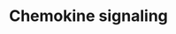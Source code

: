 ---
annotations:
- id: PW:0000829
  parent: signaling pathway
  type: Pathway Ontology
  value: chemokine mediated signaling pathway
- id: PW:0000829
  parent: signaling pathway
  type: Pathway Ontology
  value: chemokine mediated signaling pathway
authors:
- Khanspers
- Finterly
- Eweitz
citedin:
- link: PMC8751594
  title: DNA methylation of ARHGAP30 is negatively associated with ARHGAP30 expression
    in lung adenocarcinoma, which reduces tumor immunity and is detrimental to patient
    survival (2021)
- link: PMC8200404
  title: Assessing the Contribution of Relative Macrophage Frequencies to Subcutaneous
    Adipose Tissue (2021)
- link: PMC7249325
  title: Adverse outcome pathways as a tool for the design of testing strategies to
    support the safety assessment of emerging advanced materials at the nanoscale
    (2020)
- link: PMC9646470
  title: Clinical improvement of DM1 patients reflected by reversal of disease-induced
    gene expression in blood (2022)
- link: 10.1093/toxsci/kfx252
  title: A Data Fusion Pipeline for Generating and Enriching Adverse Outcome Pathway
    Descriptions
- link: 10.1016/j.compbiomed.2021.104243
  title: Construction and analysis of protein-protein interaction network of non-alcoholic
    fatty liver disease
communities:
- CPTAC
- ONTOX
- PancCanNet
description: Chemokines are small  cytokines, or signaling proteins, secreted by cells.
  A major rol of chemokines is to act as chemoattractants in guiding migration of
  cells. Chemokine signals are transduced by G-protein coupled receptors, which dissociate
  to activate diverse downstream pathways resulting in cellular polarization and actin
  reorganization.  This pathway was adapted from [KEGG](http://www.genome.jp/dbget-bin/www_bget?pathway:map04062).  Proteins
  on this pathway have targeted assays available via the [CPTAC Assay Portal](https://assays.cancer.gov/available_assays?wp_id=WP3929).
last-edited: 2025-03-03
ndex: 71711ca8-8b68-11eb-9e72-0ac135e8bacf
organisms:
- Homo sapiens
redirect_from:
- /index.php/Pathway:WP3929
- /instance/WP3929
- /instance/WP3929_r137110
revision: r137110
schema-jsonld:
- '@context': https://schema.org/
  '@id': https://wikipathways.github.io/pathways/WP3929.html
  '@type': Dataset
  creator:
    '@type': Organization
    name: WikiPathways
  description: Chemokines are small  cytokines, or signaling proteins, secreted by
    cells. A major rol of chemokines is to act as chemoattractants in guiding migration
    of cells. Chemokine signals are transduced by G-protein coupled receptors, which
    dissociate to activate diverse downstream pathways resulting in cellular polarization
    and actin reorganization.  This pathway was adapted from [KEGG](http://www.genome.jp/dbget-bin/www_bget?pathway:map04062).  Proteins
    on this pathway have targeted assays available via the [CPTAC Assay Portal](https://assays.cancer.gov/available_assays?wp_id=WP3929).
  keywords:
  - 3',5'-Cyclic AMP
  - AC006486.9
  - ADCY1
  - ADCY2
  - ADCY3
  - ADCY4
  - ADCY5
  - ADCY6
  - ADCY7
  - ADCY8
  - ADCY9
  - AKT1
  - AKT2
  - AKT3
  - ARRB1
  - ARRB2
  - BCAR1
  - BRAF
  - CCL1
  - CCL11
  - CCL15
  - CCL17
  - CCL19
  - CCL20
  - CCL21
  - CCL22
  - CCL24
  - CCL25
  - CCL26
  - CCL27
  - CCL28
  - CCL3
  - CCL4
  - CCL5
  - CCL7
  - CCR1
  - CCR10
  - CCR2
  - CCR3
  - CCR4
  - CCR6
  - CCR7
  - CCR8
  - CCR9
  - CDC42
  - CHUK
  - CRK
  - CRKL
  - CSK
  - CX3CL1
  - CX3CR1
  - CXCL10
  - CXCL11
  - CXCL12
  - CXCL13
  - CXCL14
  - CXCL16
  - CXCL3
  - CXCL5
  - CXCL9
  - CXCR2
  - CXCR3
  - CXCR4
  - CXCR5
  - CXCR6
  - Calcium
  - D-myo-Inositol 1,4,5-trisphosphate
  - DOCK2
  - Diacylglycerol
  - ELMO1
  - FGR
  - FOXO3
  - GNAI1
  - GNAI2
  - GNAI3
  - GNB1
  - GNB2
  - GNB3
  - GNB4
  - GNB5
  - GNG10
  - GNG11
  - GNG12
  - GNG13
  - GNG2
  - GNG3
  - GNG4
  - GNG5
  - GNG7
  - GNG8
  - GNGT1
  - GNGT2
  - GRB2
  - GRK1
  - GRK2
  - GRK4
  - GRK5
  - GRK6
  - GSK3B
  - HCK
  - HRAS
  - IKBKB
  - IKBKG
  - ITK
  - JAK2
  - JAK3
  - KRAS
  - LYN
  - MAP2K1
  - MAPK1
  - MAPK3
  - NCF1
  - NFKB1
  - NFKBIA
  - NFKBIB
  - NRAS
  - PAK1
  - PARD3
  - PF4
  - PIK3CA
  - PIK3CB
  - PIK3CD
  - PIK3CG
  - PIK3R1
  - PIK3R2
  - PIK3R3
  - PIK3R5
  - PLCB1
  - PLCB2
  - PLCB3
  - PLCB4
  - PPBP
  - PREX1
  - PRKACB
  - PRKACG
  - PRKCB
  - PRKCD
  - PRKCZ
  - PRKX
  - PTK2
  - PTK2B
  - PXN
  - Phosphatidylinositol-3,4,5-trisphosphate
  - RAC1
  - RAC2
  - RAF1
  - RAP1A
  - RAP1B
  - RASGRP2
  - RELA
  - ROCK1
  - ROCK2
  - SHC1
  - SHC2
  - SHC3
  - SHC4
  - SOS1
  - SOS2
  - STAT1
  - STAT2
  - STAT3
  - STAT5B
  - TIAM1
  - TIAM2
  - VAV1
  - VAV2
  - VAV3
  - WAS
  - WASL
  - XCL1
  - XCR1
  license: CC0
  name: Chemokine signaling
seo: CreativeWork
title: Chemokine signaling
wpid: WP3929
---